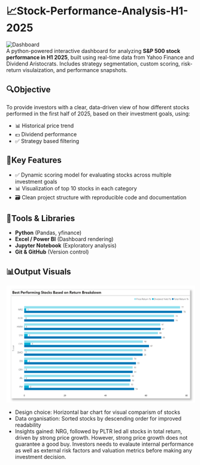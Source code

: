 # 📈Stock-Performance-Analysis-H1-2025
![Dashboard](Outputs/Dashboard.gif)  
A python-powered interactive dashboard for analyzing **S&P 500 stock performance in H1 2025**, built using real-time data from Yahoo Finance and Dividend Aristocrats. Includes strategy segmentation, custom scoring, risk-return visulaization, and performance snapshots.  
## 🔍Objective
To provide investors with a clear, data-driven view of how different stocks performed in the first half of 2025, based on their investment goals, using:
- 📊 Historical price trend
- 💵 Dividend performance
- ✅ Strategy based filtering
## 🧠Key Features
- ✅ Dynamic scoring model for evaluating stocks across multiple investment goals
- 📊 Visualization of top 10 stocks in each category
- 🗃️ Clean project structure with reproducible code and documentation
## 🔨Tools & Libraries
- **Python** (Pandas, yfinance)
- **Excel / Power BI** (Dashboard rendering)
- **Jupyter Notebook** (Exploratory analysis)
- **Git & GitHub** (Version control)
## 📊Output Visuals
![Return](Outputs/Best-Performers-Return-Breakdown.png)  
- Design choice: Horizontal bar chart for visual comparism of stocks
- Data organisation: Sorted stocks by descending order for improved readability
- Insights gained: NRG, followed by PLTR led all stocks in total return, driven by strong price growth. However, strong price growth does not guarantee a good buy. Investors needs to evalaute internal performance as well as external risk factors and valuation metrics before making any investment decision.


